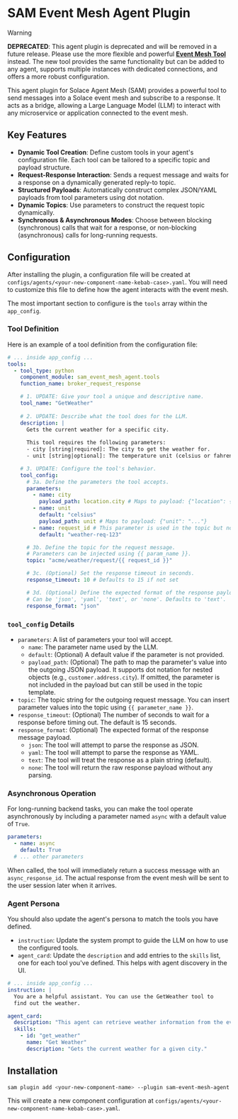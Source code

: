 # SAM Event Mesh Agent Plugin

> [!WARNING]
> **DEPRECATED**: This agent plugin is deprecated and will be removed in a future release. Please use the more flexible and powerful **[Event Mesh Tool](../sam-event-mesh-tool/README.md)** instead. The new tool provides the same functionality but can be added to any agent, supports multiple instances with dedicated connections, and offers a more robust configuration.

This agent plugin for Solace Agent Mesh (SAM) provides a powerful tool to send messages into a Solace event mesh and subscribe to a response. It acts as a bridge, allowing a Large Language Model (LLM) to interact with any microservice or application connected to the event mesh.

## Key Features

- **Dynamic Tool Creation**: Define custom tools in your agent's configuration file. Each tool can be tailored to a specific topic and payload structure.
- **Request-Response Interaction**: Sends a request message and waits for a response on a dynamically generated reply-to topic.
- **Structured Payloads**: Automatically construct complex JSON/YAML payloads from tool parameters using dot notation.
- **Dynamic Topics**: Use parameters to construct the request topic dynamically.
- **Synchronous & Asynchronous Modes**: Choose between blocking (synchronous) calls that wait for a response, or non-blocking (asynchronous) calls for long-running requests.

## Configuration

After installing the plugin, a configuration file will be created at `configs/agents/<your-new-component-name-kebab-case>.yaml`. You will need to customize this file to define how the agent interacts with the event mesh.

The most important section to configure is the `tools` array within the `app_config`.

### Tool Definition

Here is an example of a tool definition from the configuration file:

```yaml
# ... inside app_config ...
tools:
  - tool_type: python
    component_module: sam_event_mesh_agent.tools
    function_name: broker_request_response

    # 1. UPDATE: Give your tool a unique and descriptive name.
    tool_name: "GetWeather"
    
    # 2. UPDATE: Describe what the tool does for the LLM.
    description: |
      Gets the current weather for a specific city.
      
      This tool requires the following parameters:
      - city [string|required]: The city to get the weather for.
      - unit [string|optional]: The temperature unit (celsius or fahrenheit). Defaults to celsius.

    # 3. UPDATE: Configure the tool's behavior.
    tool_config:
      # 3a. Define the parameters the tool accepts.
      parameters:
        - name: city
          payload_path: location.city # Maps to payload: {"location": {"city": "..."}}
        - name: unit
          default: "celsius"
          payload_path: unit # Maps to payload: {"unit": "..."}
        - name: request_id # This parameter is used in the topic but not the payload
          default: "weather-req-123"

      # 3b. Define the topic for the request message.
      # Parameters can be injected using {{ param_name }}.
      topic: "acme/weather/request/{{ request_id }}"

      # 3c. (Optional) Set the response timeout in seconds.
      response_timeout: 10 # Defaults to 15 if not set

      # 3d. (Optional) Define the expected format of the response payload.
      # Can be 'json', 'yaml', 'text', or 'none'. Defaults to 'text'.
      response_format: "json"
```

### `tool_config` Details

-   `parameters`: A list of parameters your tool will accept.
    -   `name`: The parameter name used by the LLM.
    -   `default`: (Optional) A default value if the parameter is not provided.
    -   `payload_path`: (Optional) The path to map the parameter's value into the outgoing JSON payload. It supports dot notation for nested objects (e.g., `customer.address.city`). If omitted, the parameter is not included in the payload but can still be used in the topic template.
-   `topic`: The topic string for the outgoing request message. You can insert parameter values into the topic using `{{ parameter_name }}`.
-   `response_timeout`: (Optional) The number of seconds to wait for a response before timing out. The default is 15 seconds.
-   `response_format`: (Optional) The expected format of the response message payload.
    -   `json`: The tool will attempt to parse the response as JSON.
    -   `yaml`: The tool will attempt to parse the response as YAML.
    -   `text`: The tool will treat the response as a plain string (default).
    -   `none`: The tool will return the raw response payload without any parsing.

### Asynchronous Operation

For long-running backend tasks, you can make the tool operate asynchronously by including a parameter named `async` with a default value of `True`.

```yaml
parameters:
  - name: async
    default: True
  # ... other parameters
```

When called, the tool will immediately return a success message with an `async_response_id`. The actual response from the event mesh will be sent to the user session later when it arrives.

### Agent Persona

You should also update the agent's persona to match the tools you have defined.

-   `instruction`: Update the system prompt to guide the LLM on how to use the configured tools.
-   `agent_card`: Update the `description` and add entries to the `skills` list, one for each tool you've defined. This helps with agent discovery in the UI.

```yaml
# ... inside app_config ...
instruction: |
  You are a helpful assistant. You can use the GetWeather tool to
  find out the weather.

agent_card:
  description: "This agent can retrieve weather information from the event mesh."
  skills:
    - id: "get_weather"
      name: "Get Weather"
      description: "Gets the current weather for a given city."
```

## Installation

```bash
sam plugin add <your-new-component-name> --plugin sam-event-mesh-agent
```
This will create a new component configuration at `configs/agents/<your-new-component-name-kebab-case>.yaml`.
